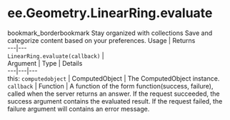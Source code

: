  
#  ee.Geometry.LinearRing.evaluate
bookmark_borderbookmark Stay organized with collections  Save and categorize content based on your preferences.
Usage | Returns  
---|---  
`LinearRing.evaluate(callback)` |   
Argument | Type | Details  
---|---|---  
this: `computedobject` | ComputedObject | The ComputedObject instance.  
`callback` | Function | A function of the form function(success, failure), called when the server returns an answer. If the request succeeded, the success argument contains the evaluated result. If the request failed, the failure argument will contains an error message.  

